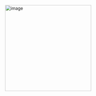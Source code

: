 <img width="281" alt="image" src="https://user-images.githubusercontent.com/117038006/215174656-f78e1bde-5301-497c-a792-71dcbf0d67d2.png">
